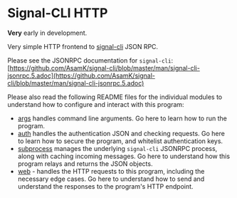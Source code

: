 # Signal-CLI HTTP

**Very** early in development.

Very simple HTTP frontend to [signal-cli](https://github.com/AsamK/signal-cli) JSON RPC.

Please see the JSONRPC documentation for `signal-cli`: [https://github.com/AsamK/signal-cli/blob/master/man/signal-cli-jsonrpc.5.adoc](https://github.com/AsamK/signal-cli/blob/master/man/signal-cli-jsonrpc.5.adoc)

Please also read the following README files for the individual modules to understand how to configure and interact with this program:

* [args](args/readme.md) handles command line arguments. Go here to learn how to run the program.
* [auth](auth/readme.md) handles the authentication JSON and checking requests. Go here to learn how to secure the program, and whitelist authentication keys.
* [subprocess](subprocess/readme.md) manages the underlying `signal-cli` JSONRPC process, along with caching incoming messages. Go here to understand how this program relays and returns the JSON objects.
* [web](web/readme.md) - handles the HTTP requests to this program, including the necessary edge cases. Go here to understand how to send and understand the responses to the program's HTTP endpoint.